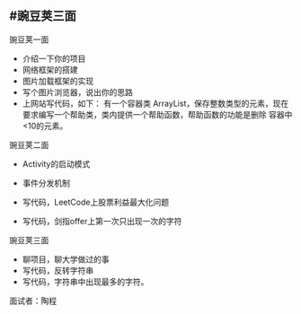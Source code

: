 #豌豆荚三面
---
豌豆荚一面

* 介绍一下你的项目
* 网络框架的搭建
* 图片加载框架的实现
* 写个图片浏览器，说出你的思路
* 上网站写代码，如下： 
有一个容器类 ArrayList，保存整数类型的元素，现在要求编写一个帮助类，类内提供一个帮助函数，帮助函数的功能是删除 容器中<10的元素。

豌豆荚二面

* Activity的启动模式 
* 事件分发机制

* 写代码，LeetCode上股票利益最大化问题 
* 写代码，剑指offer上第一次只出现一次的字符

豌豆荚三面

* 聊项目，聊大学做过的事
* 写代码，反转字符串
* 写代码，字符串中出现最多的字符。


面试者：陶程